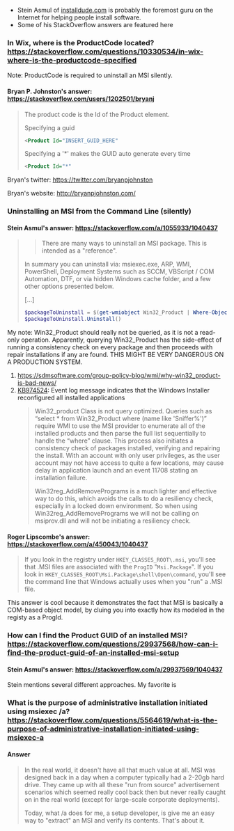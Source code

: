 - Stein Asmul of [installdude.com](http://installdude.com) is probably the foremost guru on the Internet for helping people install software.
- Some of his StackOverflow answers are featured here

### In Wix, where is the ProductCode located? https://stackoverflow.com/questions/10330534/in-wix-where-is-the-productcode-specified

Note: ProductCode is required to uninstall an MSI silently.

#### Bryan P. Johnston's answer: https://stackoverflow.com/users/1202501/bryanj

> The product code is the Id of the Product element.
> 
> Specifying a guid
> 
> ```xml
> <Product Id="INSERT_GUID_HERE" 
> ```
> 
> Specifying a '*' makes the GUID auto generate every time
> 
> ```xml
> <Product Id="*"
> ```

Bryan's twitter: https://twitter.com/bryanpjohnston

Bryan's website: http://bryanpjohnston.com/ 

### Uninstalling an MSI from the Command Line (silently)

#### Stein Asmul's answer: https://stackoverflow.com/a/1055933/1040437
> > There are many ways to uninstall an MSI package. This is intended as a "reference".
> 
> In summary you can uninstall via: msiexec.exe, ARP, WMI, PowerShell, Deployment Systems such as SCCM, VBScript / COM Automation, DTF, or via hidden Windows cache folder, and a few other options presented below.
>
> [...]
> 
> ```powershell
> $packageToUninstall = $(get-wmiobject Win32_Product | Where-Object { $_.Name -ilike "SubscriberRTDAddin" } | Select-Object -First 1) 
> $packageToUninstall.Uninstall() 
> ```

My note: Win32_Product should really not be queried, as it is not a read-only operation. Apparently, querying Win32_Product has the side-effect of running a consistency check on every package and then proceeds with repair installations if any are found. THIS MIGHT BE VERY DANGEROUS ON A PRODUCTION SYSTEM.
1. https://sdmsoftware.com/group-policy-blog/wmi/why-win32_product-is-bad-news/
2. [KB974524](http://support.microsoft.com/kb/974524): Event log message indicates that the Windows Installer reconfigured all installed applications
   > Win32_product Class is not query optimized. Queries such as “select * from Win32_Product where (name like 'Sniffer%')” require WMI to use the MSI provider to enumerate all of the installed products and then parse the full list sequentially to handle the “where” clause. This process also initiates a consistency check of packages installed, verifying and repairing the install. With an account with only user privileges, as the user account may not have access to quite a few locations, may cause delay in application launch and an event 11708 stating an installation failure.
   > 
   > Win32reg_AddRemovePrograms is a much lighter and effective way to do this, which avoids the calls to do a resiliency check, especially in a locked down environment. So when using Win32reg_AddRemovePrograms we will not be calling on msiprov.dll and will not be initiating a resiliency check.

#### Roger Lipscombe's answer: https://stackoverflow.com/a/450043/1040437
> If you look in the registry under `HKEY_CLASSES_ROOT\.msi`, 
> you'll see that .MSI files are associated with the `ProgID` "`Msi.Package`". 
> If you look in `HKEY_CLASSES_ROOT\Msi.Package\shell\Open\command`, 
> you'll see the command line that Windows actually uses when you "run" a .MSI file.

This answer is cool because it demonstrates the fact that MSI is basically a COM-based object model, by cluing you into exactly how its modeled in the registy as a ProgId.

### How can I find the Product GUID of an installed MSI? https://stackoverflow.com/questions/29937568/how-can-i-find-the-product-guid-of-an-installed-msi-setup

#### Stein Asmul's answer: https://stackoverflow.com/a/29937569/1040437

Stein mentions several different approaches. My favorite is 

### What is the purpose of administrative installation initiated using msiexec /a? https://stackoverflow.com/questions/5564619/what-is-the-purpose-of-administrative-installation-initiated-using-msiexec-a

#### Answer

> In the real world, it doesn't have all that much value at all. MSI was designed back in a day when a computer typically had a 2-20gb hard drive. They came up with all these "run from source" advertisement scenarios which seemed really cool back then but never really caught on in the real world (except for large-scale corporate deployments).
> 
> Today, what /a does for me, a setup developer, is give me an easy way to "extract" an MSI and verify its contents. That's about it.
